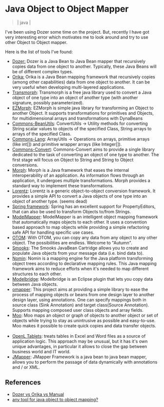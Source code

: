 # Java Object to Object Mapper
> | java |

I've been using Dozer some time on the project. But, recently I have got very interesting error which motivates me to look around and try to use other Object to Object mapper.  
  
Here is the list of tools I've found:  

* [Dozer:](http://dozer.sourceforge.net/) Dozer is a Java Bean to Java Bean mapper that recursively copies data from one object to another. Typically, these Java Beans will be of different complex types.
* [Orika:](http://code.google.com/p/orika/) Orika is a Java Bean mapping framework that recursively copies (among other capabilities) data from one object to another. It can be very useful when developing multi-layered applications.
* [Transmorph](http://sourceforge.net/projects/transmorph/): Transmorph is a free java library used to convert a Java object of one type into an object of another type (with another signature, possibly parameterized).
* [EZMorph](http://ezmorph.sourceforge.net/): EZMorph is simple java library for transforming an Object to another Object. It supports transformations for primitives and Objects, for multidimensional arrays and transformations with DynaBeans
* [Commons-BeanUtils](http://jakarta.apache.org/commons/beanutils): ConvertUtils -> Utility methods for converting String scalar values to objects of the specified Class, String arrays to arrays of the specified Class.
* [Commons-Lang](http://jakarta.apache.org/commons/lang): ArrayUtils -> Operations on arrays, primitive arrays (like int\[\]) and primitive wrapper arrays (like Integer\[\]).
* [Commons-Convert](http://jakarta.apache.org/commons): Commons-Convert aims to provide a single library dedicated to the task of converting an object of one type to another. The first stage will focus on Object to String and String to Object conversions.
* [Morph](http://morph.sourceforge.net/): Morph is a Java framework that eases the internal interoperability of an application. As information flows through an application, it undergoes multiple transformations. Morph provides a standard way to implement these transformations.
* [Lorentz](http://gleamynode.net/dev/lorentz/docs/index.html): Lorentz is a generic object-to-object conversion framework. It provides a simple API to convert a Java objects of one type into an object of another type. (seems dead)
* [Spring framework](http://springframework.org/): Spring has an excellent support for PropertyEditors, that can also be used to transform Objects to/from Strings.
* [ModelMapper](http://modelmapper.org/): ModelMapper is an intelligent object mapping framework that automatically maps objects to each other. It uses a convention based approach to map objects while providing a simple refactoring safe API for handling specific use cases.
* [OTOM](https://otom.dev.java.net/): With OTOM, you can copy any data from any object to any other object. The possibilities are endless. Welcome to "Autumn".
* [Smooks](http://www.smooks.org/mediawiki/index.php?title=V1.2%3aSmooks_v1.2_User_Guide#Java_Binding): The Smooks JavaBean Cartridge allows you to create and populate Java objects from your message data (i.e. bind data to).
* [Nomin](http://nomin.sourceforge.net/): Nomin is a mapping engine for the Java platform transforming object trees according to declarative mapping rules. This Java mapping framework aims to reduce efforts when it's needed to map different structures to each other.
* [Modelbridge](http://www.modelbridge.org/): Modelbridge is an Eclipse plugin that lets you copy data between Java objects.
* [omapper](http://code.google.com/p/omapper/): This project aims at providing a simple library to ease the process of mapping objects or beans from one design layer to another design layer, using annotations. One can specify mappings both in source class (Sink Annotation) and target class(Source Annotation). Supports mapping composed user class objects and array fields. 
* [Moo](http://geoffreywiseman.github.io/Moo/): Moo maps an object or graph of objects to another object or set of objects while trying to stay as unintrusive as possible and easy-to-use. Moo makes it possible to create quick copies and data transfer objects.   
* [OpenL Tablets](http://openl-tablets.sourceforge.net/mapper): treats tables in Excel and Word files as a source of application logic. This approach may be unusual, but it has it's own unique advantages, in particular it allows to close the gap between business world and IT world.
* [JMapper](http://code.google.com/p/jmapper-framework/): JMapper Framework is a java bean to java bean mapper, allows you to perform the passage of data dynamically with annotations and / or XML.

## References

* [Dozer vs Orika vs Manual](http://blog.sokolenko.me/2013/05/dozer-vs-orika-vs-manual.html)
* [any tool for java object to object mapping?](http://stackoverflow.com/questions/1432764/any-tool-for-java-object-to-object-mapping)